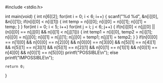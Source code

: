 #include <stdio.h>

int main(void)
{
    int n[6][2];
    for(int i = 0; i < 6; i++)
    {
        scanf("%d %d", &n[i][0], &n[i][1]);
        if(n[i][0] < n[i][1])
        {
            int temp = n[i][0];
            n[i][0] = n[i][1];
            n[i][1] = temp;
        }
    }
    for(int i = 0; i < 5; i++)
        for(int j = i; j < 6; j++)
        {
            if(n[i][0] < n[j][0] ||
               (n[i][0] == n[j][0] && n[i][1] < n[j][1]))
            {
                int temp1 = n[i][0], temp2 = n[i][1];
                n[i][0] = n[j][0]; n[i][1] = n[j][1];
                n[j][0] = temp1; n[j][1] = temp2;
            }
        }
    if(n[0][0] == n[1][0] && n[0][0] == n[2][0] &&
       n[0][0] == n[3][0] && n[5][1] == n[4][1] &&
       n[5][1] == n[3][1] && n[5][1] == n[2][1] &&
       n[0][1] == n[1][1] && n[0][1] == n[4][0] &&
       n[0][1] == n[5][0]) printf("POSSIBLE\n");
    else printf("IMPOSSIBLE\n");

    return 0;
}
